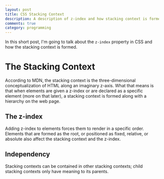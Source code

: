 ```yaml
---
layout: post
title: CSS Stacking Context
description: A description of z-index and how stacking context is formed
comments: true
category: programming
---
```


In this short post, I'm going to talk about the `z-index` property in CSS and how the stacking context is formed.

# The Stacking Context

According to MDN, the stacking context is the three-dimensional conceptualization of HTML along an imaginary z-axis. What that means is that when elements are given a z-index or are declared as a specific element (more on that later), a stacking context is formed along with a hierarchy on the web page.

## The z-index

Adding z-index to elements forces them to render in a specific order. Elements that are formed as the root, or positioned as fixed, relative, or absolute also affect the stacking context and the z-index.

## Independency

Stacking contexts can be contained in other stacking contexts; child stacking contexts only have meaning to its parents.
